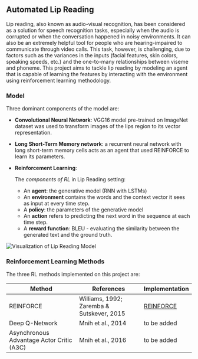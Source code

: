 ## Automated Lip Reading

Lip reading, also known as audio-visual recognition, has been considered as a solution for speech recognition tasks, especially when the audio is corrupted or when the conversation happened in noisy environments. It can also be an extremely helpful tool for people who are hearing-impaired to communicate through video calls. This task, however, is challenging, due to factors such as the variances in the inputs (facial features, skin colors, speaking speeds, etc.) and the one-to-many relationships between viseme and phoneme. This project aims to tackle lip reading by modeling an agent that is capable of learning the features by interacting with the environment using reinforcement learning methodology. 

### Model

Three dominant components of the model are:

- **Convolutional Neural Network**: VGG16 model pre-trained on ImageNet dataset was used to transform images of the lips region to its vector representation.

- **Long Short-Term Memory network**: a recurrent neural network with long short-term memory cells acts as an agent that used REINFORCE to learn its parameters.

- **Reinforcement Learning**:

	The *components of RL* in Lip Reading setting:
	- An **agent**: the generative model (RNN with LSTMs)
	- An **environment** contains the words and the context vector it sees as input at every time step.
	- A **policy**: the parameters of the generative model
	- An **action** refers to  predicting the next word in the sequence at each time step.
	- A **reward function**: BLEU - evaluating the similarity between the generated text and the ground truth.

![Visualization of Lip Reading Model]()

### Reinforcement Learning Methods

The three RL methods implemented on this project are:

| Method | References | Implementation |
|---|---|---|
| REINFORCE | Williams, 1992; Zaremba & Sutskever, 2015 | [REINFORCE](https://github.com/DungLe13/lips-reading/blob/master/Policy%20Gradient/lips_reading_LSTM.py) |
| Deep Q-Network | Mnih et al., 2014 | to be added |
| Asynchronous Advantage Actor Critic (A3C) | Mnih et al., 2016 | to be added |

